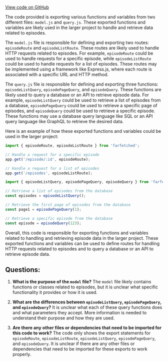 [View code on GitHub](https://github.com/igorkamyshev/farfetched/apps/showcase/solid-real-world-rick-morty/src/entities/episode/index.ts)

The code provided is exporting various functions and variables from two different files: `model.js` and `query.js`. These exported functions and variables are likely used in the larger project to handle and retrieve data related to episodes.

The `model.js` file is responsible for defining and exporting two routes: `episodeRoute` and `episodeListRoute`. These routes are likely used to handle HTTP requests related to episodes. For example, `episodeRoute` could be used to handle requests for a specific episode, while `episodeListRoute` could be used to handle requests for a list of episodes. These routes may be implemented using a framework like Express.js, where each route is associated with a specific URL and HTTP method.

The `query.js` file is responsible for defining and exporting three functions: `episodeListQuery`, `episodePageQuery`, and `episodeQuery`. These functions are likely used to query a database or an API to retrieve episode data. For example, `episodeListQuery` could be used to retrieve a list of episodes from a database, `episodePageQuery` could be used to retrieve a specific page of episodes, and `episodeQuery` could be used to retrieve a specific episode. These functions may use a database query language like SQL or an API query language like GraphQL to retrieve the desired data.

Here is an example of how these exported functions and variables could be used in the larger project:

```javascript
import { episodeRoute, episodeListRoute } from 'farfetched';

// Handle a request for a specific episode
app.get('/episode/:id', episodeRoute);

// Handle a request for a list of episodes
app.get('/episodes', episodeListRoute);

import { episodeListQuery, episodePageQuery, episodeQuery } from 'farfetched';

// Retrieve a list of episodes from the database
const episodes = episodeListQuery();

// Retrieve the first page of episodes from the database
const page1 = episodePageQuery(1);

// Retrieve a specific episode from the database
const episode = episodeQuery(123);
```

Overall, this code is responsible for exporting functions and variables related to handling and retrieving episode data in the larger project. These exported functions and variables can be used to define routes for handling HTTP requests related to episodes and to query a database or an API to retrieve episode data.
## Questions: 
 1. **What is the purpose of the `model` file?**
The `model` file likely contains functions or classes related to episodes, but it is unclear what specific functionality it provides or how it is used.

2. **What are the differences between `episodeListQuery`, `episodePageQuery`, and `episodeQuery`?**
It is unclear what each of these query functions does and what parameters they accept. More information is needed to understand their purpose and how they are used.

3. **Are there any other files or dependencies that need to be imported for this code to work?**
The code only shows the export statements for `episodeRoute`, `episodeListRoute`, `episodeListQuery`, `episodePageQuery`, and `episodeQuery`. It is unclear if there are any other files or dependencies that need to be imported for these exports to work properly.